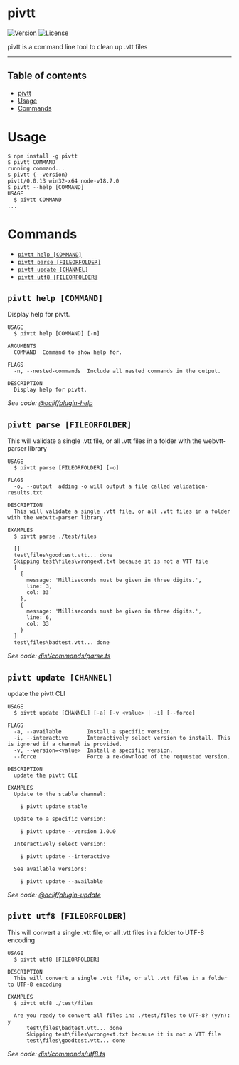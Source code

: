 # pivtt

[![Version](https://img.shields.io/npm/v/pivtt.svg)](https://npmjs.org/package/pivtt)
[![License](https://img.shields.io/npm/l/pivtt.svg)](https://github.com/markim/pivtt/package.json)

pivtt is a command line tool to clean up .vtt files

---

## Table of contents

<!-- toc -->
* [pivtt](#pivtt)
* [Usage](#usage)
* [Commands](#commands)
<!-- tocstop -->

# Usage

<!-- usage -->
```sh-session
$ npm install -g pivtt
$ pivtt COMMAND
running command...
$ pivtt (--version)
pivtt/0.0.13 win32-x64 node-v18.7.0
$ pivtt --help [COMMAND]
USAGE
  $ pivtt COMMAND
...
```
<!-- usagestop -->

# Commands

<!-- commands -->
* [`pivtt help [COMMAND]`](#pivtt-help-command)
* [`pivtt parse [FILEORFOLDER]`](#pivtt-parse-fileorfolder)
* [`pivtt update [CHANNEL]`](#pivtt-update-channel)
* [`pivtt utf8 [FILEORFOLDER]`](#pivtt-utf8-fileorfolder)

## `pivtt help [COMMAND]`

Display help for pivtt.

```
USAGE
  $ pivtt help [COMMAND] [-n]

ARGUMENTS
  COMMAND  Command to show help for.

FLAGS
  -n, --nested-commands  Include all nested commands in the output.

DESCRIPTION
  Display help for pivtt.
```

_See code: [@oclif/plugin-help](https://github.com/oclif/plugin-help/blob/v5.1.12/src/commands/help.ts)_

## `pivtt parse [FILEORFOLDER]`

This will validate a single .vtt file, or all .vtt files in a folder with the webvtt-parser library

```
USAGE
  $ pivtt parse [FILEORFOLDER] [-o]

FLAGS
  -o, --output  adding -o will output a file called validation-results.txt

DESCRIPTION
  This will validate a single .vtt file, or all .vtt files in a folder with the webvtt-parser library

EXAMPLES
  $ pivtt parse ./test/files

  []
  test\files\goodtest.vtt... done
  Skipping test\files\wrongext.txt because it is not a VTT file
  [
    {
      message: 'Milliseconds must be given in three digits.',
      line: 3,
      col: 33
    },
    {
      message: 'Milliseconds must be given in three digits.',
      line: 6,
      col: 33
    }
  ]
  test\files\badtest.vtt... done
```

_See code: [dist/commands/parse.ts](https://github.com/markim/pivtt/blob/v0.0.13/dist/commands/parse.ts)_

## `pivtt update [CHANNEL]`

update the pivtt CLI

```
USAGE
  $ pivtt update [CHANNEL] [-a] [-v <value> | -i] [--force]

FLAGS
  -a, --available        Install a specific version.
  -i, --interactive      Interactively select version to install. This is ignored if a channel is provided.
  -v, --version=<value>  Install a specific version.
  --force                Force a re-download of the requested version.

DESCRIPTION
  update the pivtt CLI

EXAMPLES
  Update to the stable channel:

    $ pivtt update stable

  Update to a specific version:

    $ pivtt update --version 1.0.0

  Interactively select version:

    $ pivtt update --interactive

  See available versions:

    $ pivtt update --available
```

_See code: [@oclif/plugin-update](https://github.com/oclif/plugin-update/blob/v3.0.0/src/commands/update.ts)_

## `pivtt utf8 [FILEORFOLDER]`

This will convert a single .vtt file, or all .vtt files in a folder to UTF-8 encoding

```
USAGE
  $ pivtt utf8 [FILEORFOLDER]

DESCRIPTION
  This will convert a single .vtt file, or all .vtt files in a folder to UTF-8 encoding

EXAMPLES
  $ pivtt utf8 ./test/files

  Are you ready to convert all files in: ./test/files to UTF-8? (y/n): y
      test\files\badtest.vtt... done
      Skipping test\files\wrongext.txt because it is not a VTT file
      test\files\goodtest.vtt... done
```

_See code: [dist/commands/utf8.ts](https://github.com/markim/pivtt/blob/v0.0.13/dist/commands/utf8.ts)_
<!-- commandsstop -->
